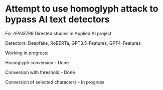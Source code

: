 # Attempt to use homoglyph attack to bypass AI text detectors

For APAI3799 Directed studies in Applied AI project

Detectors: Deepfake, RoBERTa, GPT3.5-Features, GPT4-Features  

Working in progress:

Homoglyph conversion - Done

Conversion with threshold - Done

Conversion of selected characters - In progress
